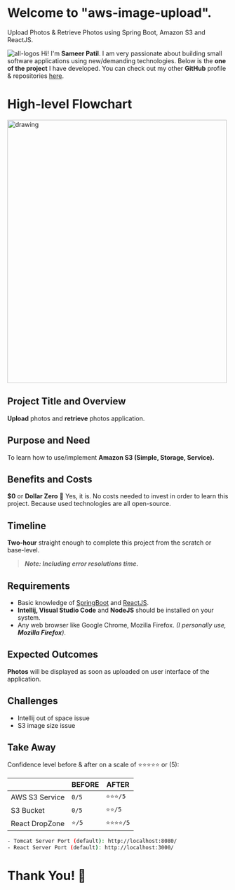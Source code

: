# Welcome to "aws-image-upload".
Upload Photos &amp; Retrieve Photos using Spring Boot, Amazon S3 and ReactJS.

![all-logos](https://user-images.githubusercontent.com/9390755/124339970-b5e89d80-db66-11eb-8ea0-2f48360454fc.JPG)
Hi! I'm **Sameer Patil**. I am very passionate about building small software applications using new/demanding technologies. Below is the **one of the project** I have developed. You can check out my other **GitHub** profile & repositories [here](https://github.com/sameerbpatil).

# High-level Flowchart
<img src="https://user-images.githubusercontent.com/9390755/124310158-a47ca280-db20-11eb-925a-613e57d4a2ad.jpeg" alt="drawing" width="500" height="600"/>

## Project Title and Overview
**Upload** photos and **retrieve** photos application.

## Purpose and Need
To learn how to use/implement **Amazon S3 (Simple, Storage, Service).**

## Benefits and Costs
**$0** or **Dollar Zero** 👀 
Yes, it is. No costs needed to invest in order to learn this project. Because used technologies are all open-source.

## Timeline
**Two-hour** straight enough to complete this project from the scratch or base-level.
> ***Note: Including error resolutions time.***

## Requirements
- Basic knowledge of [SpringBoot](https://spring.io/projects/spring-boot) and [ReactJS](https://reactjs.org/).
- **Intellij, Visual Studio Code** and **NodeJS** should be installed on your system.
- Any web browser like Google Chrome, Mozilla Firefox. *(I personally use, **Mozilla Firefox**)*.

## Expected Outcomes
**Photos** will be displayed as soon as uploaded on user interface of the application.

## Challenges
- Intellij out of space issue
- S3 image size issue

## Take Away
Confidence level before & after on a scale of ⭐⭐⭐⭐⭐ or (5):

|                |BEFORE|AFTER|
|----------------|-------------------------------|-----------------------------|
|AWS S3 Service |`0/5`            |`⭐⭐⭐/5`            |
|S3 Bucket|`0/5`            |`⭐⭐/5`            |
|React DropZone|`⭐/5`|`⭐⭐⭐⭐/5`|

```sh
- Tomcat Server Port (default): http://localhost:8080/ 
- React Server Port (default): http://localhost:3000/
```
# Thank You! 🙂

